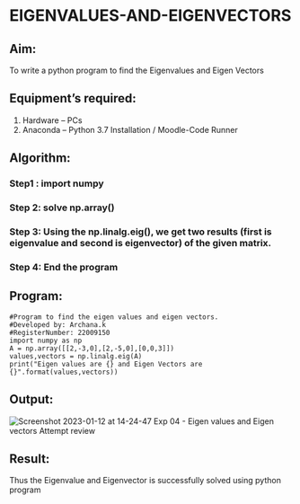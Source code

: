 # EIGENVALUES-AND-EIGENVECTORS
## Aim:
To write a python program to find the Eigenvalues and Eigen Vectors
## Equipment’s required:
1. 	Hardware – PCs
2. 	Anaconda – Python 3.7 Installation / Moodle-Code Runner
## Algorithm:
### Step1 : import numpy
### Step 2: solve np.array()
### Step 3: Using the np.linalg.eig(),  we get two results (first is eigenvalue and second is eigenvector) of the given matrix.
### Step 4: End the program

## Program:
```
#Program to find the eigen values and eigen vectors.
#Developed by: Archana.k
#RegisterNumber: 22009150
import numpy as np
A = np.array([[2,-3,0],[2,-5,0],[0,0,3]])
values,vectors = np.linalg.eig(A)
print("Eigen values are {} and Eigen Vectors are {}".format(values,vectors))
```
## Output:
![Screenshot 2023-01-12 at 14-24-47 Exp 04 - Eigen values and Eigen vectors Attempt review](https://user-images.githubusercontent.com/118708624/212022632-579a536e-ecf9-4e5c-84d5-7a3b7236b1c8.png)

## Result:
Thus the Eigenvalue and Eigenvector is successfully solved using python program
